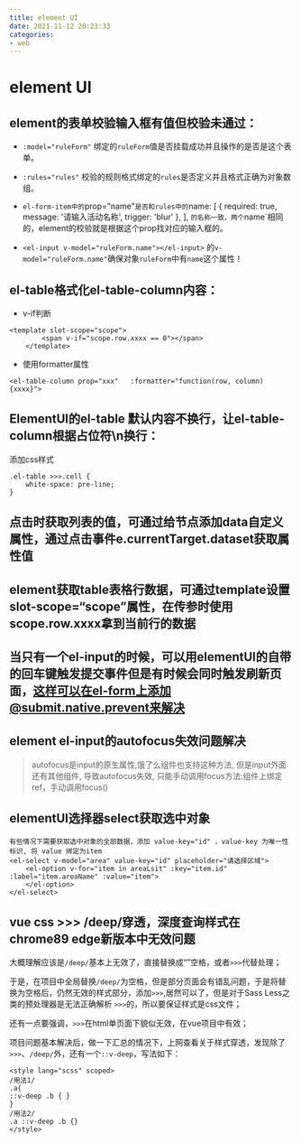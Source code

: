 ```yaml
---
title: element UI
date: 2021-11-12 20:23:33
categories: 
- web
---
```


#  element UI

## element的表单校验输入框有值但校验未通过：

- `:model="ruleForm"` 绑定的`ruleForm`值是否挂载成功并且操作的是否是这个表单。

- `:rules="rules"` 校验的规则格式绑定的`rules`是否定义并且格式正确为对象数组。

- `el-form-item中的`prop="name"`是否和rules中的`name: [ { required: true, message: '请输入活动名称', trigger: 'blur' }, ], `的名称一致，两个`name`相同的，element的校验就是根据这个prop找对应的输入框的。

- `<el-input v-model="ruleForm.name"></el-input>` 的`v-model="ruleForm.name"`确保对象`ruleForm`中有`name`这个属性！

## el-table格式化el-table-column内容：

- v-if判断
```
<template slot-scope="scope">
        <span v-if="scope.row.xxxx == 0"></span>
    </template>
```
- 使用formatter属性
```
<el-table-column prop="xxx"   :formatter="function(row, column){xxxx}">
```
## ElementUI的el-table 默认内容不换行，让el-table-column根据占位符\n换行：

添加css样式
```
.el-table >>>.cell {
    white-space: pre-line;
}
```

## 点击时获取列表的值，可通过给节点添加data自定义属性，通过点击事件e.currentTarget.dataset获取属性值
## element获取table表格行数据，可通过template设置slot-scope=“scope”属性，在传参时使用scope.row.xxxx拿到当前行的数据
## 当只有⼀个el-input的时候，可以⽤elementUI的⾃带的回车键触发提交事件但是有时候会同时触发刷新页⾯，这样可以在el-form上添加@submit.native.prevent来解决

## element el-input的autofocus失效问题解决
>autofocus是input的原生属性,饿了么组件也支持这种方法, 但是input外面还有其他组件, 导致autofocus失效, 只能手动调用focus方法:组件上绑定ref，手动调用focus()

## elementUI选择器select获取选中对象

```
有些情况下需要获取选中对象的全部数据，添加 value-key="id" ，value-key 为唯一性标识, 将 value 绑定为item
<el-select v-model="area" value-key="id" placeholder="请选择区域">
    <el-option v-for="item in areaLsit" :key="item.id" :label="item.areaName" :value="item">
    </el-option>
</el-select>
```

## vue css >>> /deep/穿透，深度查询样式在chrome89 edge新版本中无效问题
大概理解应该是`/deep/`基本上无效了，直接替换成“”空格，或者`>>>`代替处理；

于是，在项目中全局替换`/deep/`为空格，但是部分页面会有错乱问题，于是将替换为空格后，仍然无效的样式部分，添加`>>>`,居然可以了，但是对于Sass Less之类的预处理器是无法正确解析 `>>>`的，所以要保证样式是css文件；

还有一点要强调，`>>>`在html单页面下貌似无效，在vue项目中有效；

项目问题基本解决后，做一下汇总的情况下，上网查看关于样式穿透，发现除了`>>>`、`/deep/`外，还有一个`::v-deep`，写法如下：
```
<style lang="scss" scoped>
/用法1/
.a{
::v-deep .b { }
}
/用法2/
.a ::v-deep .b {}
</style>
```
